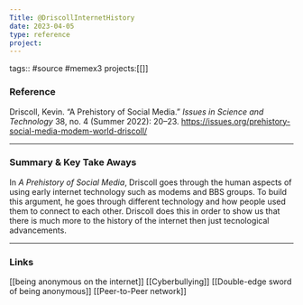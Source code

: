 ```yaml
---
Title: @DriscollInternetHistory
date: 2023-04-05
type: reference
project:
---
```


tags:: #source #memex3 
projects:[[]]

### Reference 

Driscoll, Kevin. “A Prehistory of Social Media.” _Issues in Science and Technology_ 38, no. 4 (Summer 2022): 20–23. https://issues.org/prehistory-social-media-modem-world-driscoll/


---

### Summary & Key Take Aways

In *A Prehistory of Social Media*, Driscoll goes through the human aspects of using early internet technology such as modems and BBS groups. To build this argument, he goes through different technology and how people used them to connect to each other. Driscoll does this in order to show us that there is much more to the history of the internet then just tecnological advancements.

--- 

### Links
[[being anonymous on the internet]] [[Cyberbullying]] [[Double-edge sword of being anonymous]] [[Peer-to-Peer network]] 